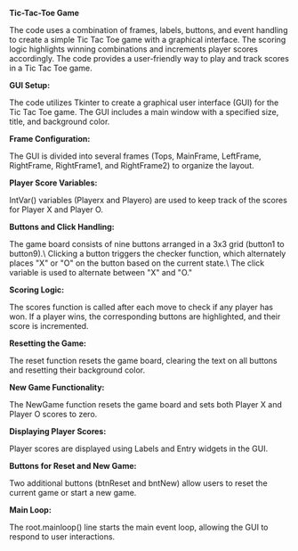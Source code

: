 **Tic-Tac-Toe Game**

The code uses a combination of frames, labels, buttons, and event handling to create a simple Tic Tac Toe game with a graphical interface.
The scoring logic highlights winning combinations and increments player scores accordingly.
The code provides a user-friendly way to play and track scores in a Tic Tac Toe game.

**GUI Setup:**

The code utilizes Tkinter to create a graphical user interface (GUI) for the Tic Tac Toe game.
The GUI includes a main window with a specified size, title, and background color.

**Frame Configuration:**

The GUI is divided into several frames (Tops, MainFrame, LeftFrame, RightFrame, RightFrame1, and RightFrame2) to organize the layout.

**Player Score Variables:**

IntVar() variables (Playerx and Playero) are used to keep track of the scores for Player X and Player O.

**Buttons and Click Handling:**

The game board consists of nine buttons arranged in a 3x3 grid (button1 to button9).\\
Clicking a button triggers the checker function, which alternately places "X" or "O" on the button based on the current state.\\
The click variable is used to alternate between "X" and "O."

**Scoring Logic:**

The scores function is called after each move to check if any player has won.
If a player wins, the corresponding buttons are highlighted, and their score is incremented.

**Resetting the Game:**

The reset function resets the game board, clearing the text on all buttons and resetting their background color.

**New Game Functionality:**

The NewGame function resets the game board and sets both Player X and Player O scores to zero.

**Displaying Player Scores:**

Player scores are displayed using Labels and Entry widgets in the GUI.

**Buttons for Reset and New Game:**

Two additional buttons (btnReset and bntNew) allow users to reset the current game or start a new game.

**Main Loop:**

The root.mainloop() line starts the main event loop, allowing the GUI to respond to user interactions.
